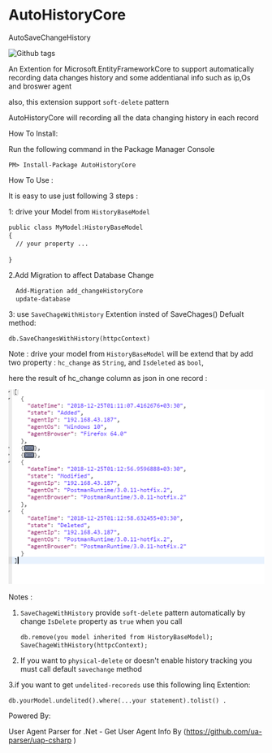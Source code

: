# AutoHistoryCore
AutoSaveChangeHistory

 ![Github tags](https://github.com/Alibesharat/AutoHistoryCore/workflows/.NET%20Core/badge.svg)

An Extention for Microsoft.EntityFrameworkCore to support automatically recording data changes history and some addentianal info such as ip,Os and broswer agent

also, this extension support `soft-delete` pattern

AutoHistoryCore will recording all the data changing history in each record 

How To Install:

Run the following command in the Package Manager Console 

    PM> Install-Package AutoHistoryCore 

How To Use :

It is easy  to use just following 3 steps :

1: drive your Model from `HistoryBaseModel` 

    public class MyModel:HistoryBaseModel
    {
      // your property ...
      
    }

 2.Add Migration to affect Database Change
 
      Add-Migration add_changeHistoryCore
      update-database
      

 3: use `SaveChageWithHistory` Extention insted of SaveChages() Defualt method:
 
    db.SaveChangesWithHistory(httpcContext)
    
    
 Note : drive your model from `HistoryBaseModel` will be extend that by add two property : `hc_change` as `String`,  and `Isdeleted` as `bool`,
 
 here the result of hc_change column as json in one record :
 
  ![result](https://github.com/Alibesharat/AutoHistoryCore/blob/master/result.PNG)
 
 Notes :
 
1. `SaveChageWithHistory` provide `soft-delete` pattern  automatically by change `IsDelete` property as `true` when you call    


       db.remove(you model inherited from HistoryBaseModel);
       SaveChageWithHistory(httpcContext);
            
       
 
2. If you want to `physical-delete` or doesn't  enable history tracking you must call  default `savechange` method 

3.if you want to get `undelited-recoreds` use this following linq Extention:

 
    db.yourModel.undelited().where(...your statement).tolist() .
    
    
  Powered By:
  
   User Agent Parser for .Net  - Get  User Agent Info By  (https://github.com/ua-parser/uap-csharp )
     
  
    

 
